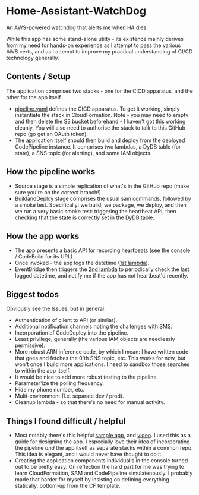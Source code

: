 # Home-Assistant-WatchDog
An AWS-powered watchdog that alerts me when HA dies.

While this app has some stand-alone utilty - its existence mainly derives from my need for hands-on experience as I attempt to pass the various AWS certs, and as I attempt to improve my practical understanding of CI/CD technology generally. 

## Contents / Setup
The application comprises two stacks - one for the CICD apparatus, and the other for the app itself.
* [pipeline.yaml](pipeline/pipeline.yaml) defines the CICD apparatus. To get it working, simply instantiate the stack in CloudFormation. Note - you may need to empty and then delete the S3 bucket beforehand - I haven't got this working cleanly. You will also need to authorise the stack to talk to this GitHub repo (go get an OAuth token).
* The application itself should then build and deploy from the deployed CodePipeline instance. It comprises two lambdas, a DyDB table (for state), a SNS topic (for alerting), and some IAM objects.

## How the pipeline works
* Source stage is a simple replication of what's in the GitHub repo (make sure you're on the correct branch!).
* BuildandDeploy stage comprises the usual sam commands, followed by a smoke test. Specifically: we build, we package, we deploy, and then we run a very basic smoke test: triggering the heartbeat API, then checking that the state is correctly set in the DyDB table.

## How the app works
* The app presents a basic API for recording heartbeats (see the console / CodeBuild for its URL). 
* Once invoked - the app logs the datetime ([1st lambda](api/onHeartbeatFromHomeAssistant.py)).
* EventBridge then triggers the [2nd lambda](api/onCheckHeartbeatRecency.py) to periodically check the last logged datetime, and notify me if the app has not heartbeat'd recently.

## Biggest todos
Obviously see the Issues, but in general:
* Authentication of client to API (or similar).
* Additional notification channels noting the challenges with SMS.
* Incorporation of CodeDeploy into the pipeline.
* Least privilege, generally (the various IAM objects are needlessly permissive).
* More robust ARN inference code, by which I mean: I have written code that goes and fetches the 0'th SNS topic, etc. This works for now, but won't once I build more applications. I need to sandbox those searches to within the app itself.
* It would be nice to add more robust testing to the pipeline.
* Parameter'ize the polling frequency.
* Hide my phone number, etc.
* Multi-environment (I.e. separate dev / prod).
* Cleanup lambda - so that there's no need for manual activity.

## Things I found difficult / helpful
* Most notably there's this helpful [sample app](https://github.com/aws-samples/aws-serverless-samfarm), and [video](https://www.youtube.com/watch?v=P7i01eqmzrs&t=1508s). I used this as a guide for designing the app. I especially love their idea of incorporating the pipeline _and_ the app itself as separate stacks within a common repo. This idea is elegant, and I would never have thought to do it.
* Creating the application components individualls in the console turned out to be pretty easy. On reflection the hard part for me was trying to learn CloudFormation, SAM and CodePipeline simulatenously. I probably made that harder for myself by insisting on defining everything statically, bottom-up from the CF template. 

